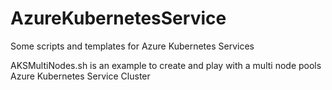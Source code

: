 # AzureKubernetesService
Some scripts and templates for Azure Kubernetes Services

AKSMultiNodes.sh is an example to create and play with a multi node pools Azure Kubernetes Service Cluster

